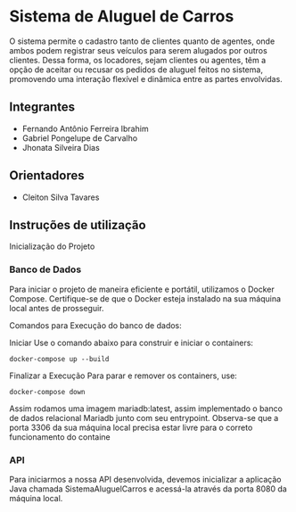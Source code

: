 # Sistema de Aluguel de Carros
O sistema permite o cadastro tanto de clientes quanto de agentes, onde ambos podem registrar seus veículos para serem alugados por outros clientes. Dessa forma, os locadores, sejam clientes ou agentes, têm a opção de aceitar ou recusar os pedidos de aluguel feitos no sistema, promovendo uma interação flexível e dinâmica entre as partes envolvidas.

## Integrantes
* Fernando Antônio Ferreira Ibrahim
* Gabriel Pongelupe de Carvalho
* Jhonata Silveira Dias

## Orientadores
* Cleiton Silva Tavares

## Instruções de utilização
Inicialização do Projeto

### Banco de Dados
Para iniciar o projeto de maneira eficiente e portátil, utilizamos o Docker Compose. Certifique-se de que o Docker esteja instalado na sua máquina local antes de prosseguir.

Comandos para Execução do banco de dados:

Iniciar Use o comando abaixo para construir e iniciar o containers:
```
docker-compose up --build
```
Finalizar a Execução Para parar e remover os containers, use:
```
docker-compose down
```

Assim rodamos uma imagem mariadb:latest, assim implementado o banco de dados relacional Mariadb junto com seu entrypoint.
Observa-se que a porta 3306 da sua máquina local precisa estar livre para o correto funcionamento do containe

### API

Para iniciarmos a nossa API desenvolvida, devemos inicializar a aplicação Java chamada SistemaAluguelCarros e acessá-la através da porta 8080 da máquina local.
